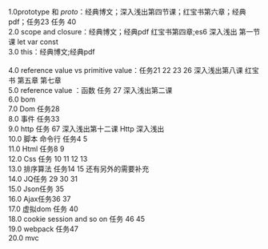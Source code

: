 1.0prototype 和 _proto_：经典博文；深入浅出第四节课；红宝书第六章；经典pdf；任务23 任务 40  <br>
2.0 scope and closure：经典博文；经典pdf 红宝书第四章;es6 深入浅出 第一节课 let var const  <br>
3.0 this：经典博文;经典pdf<br>     
4.0 reference value vs primitive value：任务21 22 23 26 深入浅出第八课 红宝书 第五章 第七章<br>
5.0 reference value ：函数 任务 27 深入浅出第二课  <br>
6.0 bom  <br>
7.0 Dom 任务28 <br>
8.0 事件 任务33 <br>
9.0 http 任务 67 深入浅出第十二课 Http 深入浅出<br>
10.0 脚本 命令行 任务4 5 <br>
11.0 Html 任务8 9<br>
12.0 Css 任务 10 11 12 13 <br>
13.0 排序算法 任务14 15 还有另外的需要补充 <br>
14.0 JQ任务 29 30 31 <br>
15.0 Json任务 35<br>
16.0 Ajax任务36 37  <br>
17.0 虚拟dom 任务 40 <br>
18.0 cookie session and so on 任务 46 45 <br>
19.0 webpack 任务47<br>
20.0 mvc<br> 



